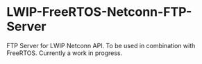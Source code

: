 # LWIP-FreeRTOS-Netconn-FTP-Server
 FTP Server for LWIP Netconn API. To be used in combination with FreeRTOS. Currently a work in progress.
